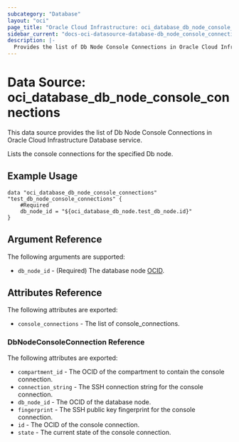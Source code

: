 ```yaml
---
subcategory: "Database"
layout: "oci"
page_title: "Oracle Cloud Infrastructure: oci_database_db_node_console_connections"
sidebar_current: "docs-oci-datasource-database-db_node_console_connections"
description: |-
  Provides the list of Db Node Console Connections in Oracle Cloud Infrastructure Database service
---
```


# Data Source: oci_database_db_node_console_connections
This data source provides the list of Db Node Console Connections in Oracle Cloud Infrastructure Database service.

Lists the console connections for the specified Db node.


## Example Usage

```hcl
data "oci_database_db_node_console_connections" "test_db_node_console_connections" {
	#Required
	db_node_id = "${oci_database_db_node.test_db_node.id}"
}
```

## Argument Reference

The following arguments are supported:

* `db_node_id` - (Required) The database node [OCID](https://docs.cloud.oracle.com/iaas/Content/General/Concepts/identifiers.htm).


## Attributes Reference

The following attributes are exported:

* `console_connections` - The list of console_connections.

### DbNodeConsoleConnection Reference

The following attributes are exported:

* `compartment_id` - The OCID of the compartment to contain the console connection.
* `connection_string` - The SSH connection string for the console connection.
* `db_node_id` - The OCID of the database node.
* `fingerprint` - The SSH public key fingerprint for the console connection.
* `id` - The OCID of the console connection.
* `state` - The current state of the console connection.

